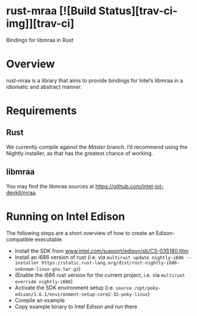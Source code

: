 # rust-mraa [![Build Status][trav-ci-img]][trav-ci]

Bindings for libmraa in Rust

# Overview

rust-mraa is a library that aims to provide bindings for Intel’s libmraa in a idiomatic and abstract manner.

# Requirements

## Rust

We currently compile against the *Master* branch. I’d recommend using the
Nightly installer, as that has the greatest chance of working.

## libmraa

You may find the libmraa sources at https://github.com/intel-iot-devkit/mraa.


# Running on Intel Edison

The following steps are a short overview of how to create an Edison-compatible executable.

* Install the SDK from www.intel.com/support/edison/sb/CS-035180.htm
* Install an i686 version of rust (i.e. via ```multirust update nightly-i686 --installer https://static.rust-lang.org/dist/rust-nightly-i686-unknown-linux-gnu.tar.gz```)
* (Enable the i686 rust version for the current project, i.e. via ```multirust override nightly-i686```)
* Activate the SDK environment setup (i.e. ```source /opt/poky-edison/1.6.1/environment-setup-core2-32-poky-linux```)
* Compile an example 
* Copy example binary to Intel Edison and run there
